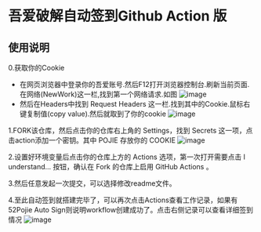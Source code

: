# 吾爱破解自动签到Github Action 版

## 使用说明
0.获取你的Cookie
 - 在网页浏览器中登录你的吾爱账号.然后F12打开浏览器控制台.刷新当前页面.在网络(NewWork)这一栏,找到第一个网络请求.如图
 ![image](https://user-images.githubusercontent.com/30728105/203260271-bff2cc1b-9a85-479c-8536-13bef415d20e.png)
 - 然后在Headers中找到 Request Headers 这一栏.找到其中的Cookie.鼠标右键复制值(copy value).然后就取到了你的cookie
 ![image](https://user-images.githubusercontent.com/30728105/203261131-c65c018a-6746-4a97-b1b4-6a4d2d24b811.png)

1.FORK该仓库，然后点击你的仓库右上角的 Settings，找到 Secrets 这一项，点击action添加一个密钥。其中 POJIE 存放你的 COOKIE
 ![image](https://user-images.githubusercontent.com/30728105/165697595-302d3965-c456-4ec0-8733-533256b6041b.png)

2.设置好环境变量后点击你的仓库上方的 Actions 选项，第一次打开需要点击 I understand... 按钮，确认在 Fork 的仓库上启用 GitHub Actions 。

3.然后任意发起一次提交，可以选择修改readme文件。

4.至此自动签到就搭建完毕了，可以再次点击Actions查看工作记录，如果有52Pojie Auto Sign则说明workflow创建成功了。点击右侧记录可以查看详细签到情况
 ![image](https://user-images.githubusercontent.com/30728105/165697734-a38d6d46-db0e-40a1-8b21-e0d50443de36.png)


